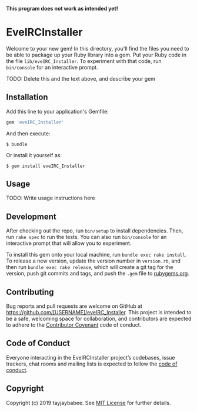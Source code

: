 **This program does not work as intended yet!**

# EveIRCInstaller

Welcome to your new gem! In this directory, you'll find the files you need to be able to package up your Ruby library into a gem. Put your Ruby code in the file `lib/eveIRC_Installer`. To experiment with that code, run `bin/console` for an interactive prompt.

TODO: Delete this and the text above, and describe your gem

## Installation

Add this line to your application's Gemfile:

```ruby
gem 'eveIRC_Installer'
```

And then execute:

    $ bundle

Or install it yourself as:

    $ gem install eveIRC_Installer

## Usage

TODO: Write usage instructions here

## Development

After checking out the repo, run `bin/setup` to install dependencies. Then, run `rake spec` to run the tests. You can also run `bin/console` for an interactive prompt that will allow you to experiment.

To install this gem onto your local machine, run `bundle exec rake install`. To release a new version, update the version number in `version.rb`, and then run `bundle exec rake release`, which will create a git tag for the version, push git commits and tags, and push the `.gem` file to [rubygems.org](https://rubygems.org).

## Contributing

Bug reports and pull requests are welcome on GitHub at https://github.com/[USERNAME]/eveIRC_Installer. This project is intended to be a safe, welcoming space for collaboration, and contributors are expected to adhere to the [Contributor Covenant](http://contributor-covenant.org) code of conduct.

## Code of Conduct

Everyone interacting in the EveIRCInstaller project’s codebases, issue trackers, chat rooms and mailing lists is expected to follow the [code of conduct](https://github.com/[USERNAME]/eveIRC_Installer/blob/master/CODE_OF_CONDUCT.md).

## Copyright

Copyright (c) 2019 tayjaybabee. See [MIT License](LICENSE.txt) for further details.
